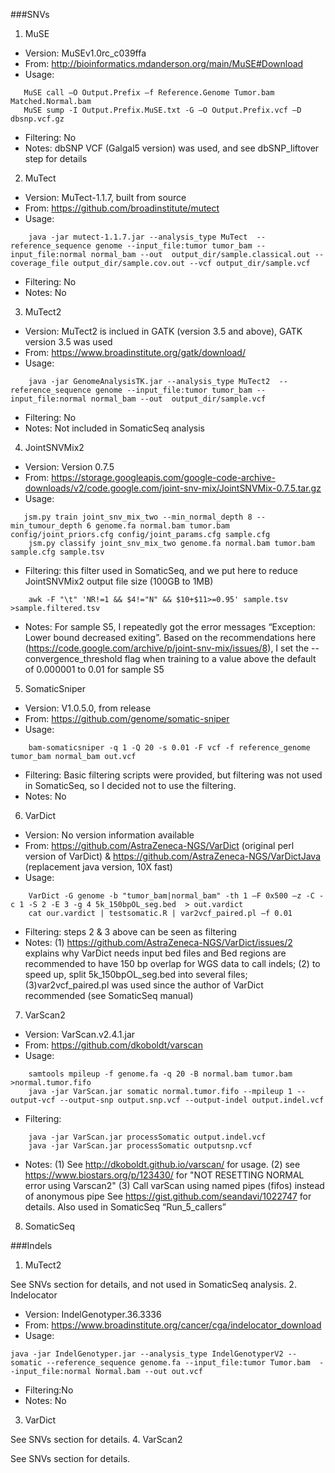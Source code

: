 
###SNVs
1. MuSE
  * Version:   MuSEv1.0rc_c039ffa
  * From:      http://bioinformatics.mdanderson.org/main/MuSE#Download
  * Usage:
  ```
     MuSE call –O Output.Prefix –f Reference.Genome Tumor.bam Matched.Normal.bam 
     MuSE sump -I Output.Prefix.MuSE.txt -G –O Output.Prefix.vcf –D dbsnp.vcf.gz
 ```
  * Filtering: No
  * Notes:     dbSNP VCF (Galgal5 version) was used, and see dbSNP_liftover step for details    
2. MuTect
  * Version:   MuTect-1.1.7, built from source
  * From:      https://github.com/broadinstitute/mutect
  * Usage: 
 ```
     java -jar mutect-1.1.7.jar --analysis_type MuTect  --reference_sequence genome --input_file:tumor tumor_bam --input_file:normal normal_bam --out  output_dir/sample.classical.out --coverage_file output_dir/sample.cov.out --vcf output_dir/sample.vcf
 ```
  * Filtering: No
  * Notes:     No
3. MuTect2
  * Version:   MuTect2 is inclued in GATK (version 3.5 and above), GATK version 3.5 was used
  * From:      https://www.broadinstitute.org/gatk/download/
  * Usage: 
 ```
     java -jar GenomeAnalysisTK.jar --analysis_type MuTect2  --reference_sequence genome --input_file:tumor tumor_bam --input_file:normal normal_bam --out  output_dir/sample.vcf
 ```
  * Filtering: No
  * Notes:     Not included in SomaticSeq analysis
4. JointSNVMix2
  * Version:   Version 0.7.5
  * From:      https://storage.googleapis.com/google-code-archive-downloads/v2/code.google.com/joint-snv-mix/JointSNVMix-0.7.5.tar.gz
  * Usage: 
 ```
    jsm.py train joint_snv_mix_two --min_normal_depth 8 --min_tumour_depth 6 genome.fa normal.bam tumor.bam config/joint_priors.cfg config/joint_params.cfg sample.cfg
     jsm.py classify joint_snv_mix_two genome.fa normal.bam tumor.bam sample.cfg sample.tsv
 ```
  * Filtering: this filter used in SomaticSeq, and we put here to reduce JointSNVMix2 output file size (100GB to 1MB)
 ```
     awk -F "\t" 'NR!=1 && $4!="N" && $10+$11>=0.95' sample.tsv >sample.filtered.tsv
 ```
  * Notes:     For sample S5, I repeatedly got the error messages “Exception: Lower bound decreased exiting”. Based on the recommendations here (https://code.google.com/archive/p/joint-snv-mix/issues/8), I set the --convergence_threshold flag when training to a value above the default of 0.000001 to 0.01 for sample S5
5. SomaticSniper
  * Version:   V1.0.5.0, from release
  * From:      https://github.com/genome/somatic-sniper
  * Usage:
 ```
     bam-somaticsniper -q 1 -Q 20 -s 0.01 -F vcf -f reference_genome tumor_bam normal_bam out.vcf
 ```
  * Filtering: Basic filtering scripts were provided, but filtering was not used in SomaticSeq, so I decided not to use the filtering.
  * Notes:     No
6. VarDict
  * Version:   No version information available
  * From:      https://github.com/AstraZeneca-NGS/VarDict (original perl version of VarDict) & https://github.com/AstraZeneca-NGS/VarDictJava (replacement java version, 10X fast)
  * Usage:
 ```
     VarDict -G genome -b "tumor_bam|normal_bam" -th 1 –F 0x500 –z -C -c 1 -S 2 -E 3 -g 4 5k_150bpOL_seg.bed  > out.vardict 
     cat our.vardict | testsomatic.R | var2vcf_paired.pl –f 0.01
 ```
  * Filtering: steps 2 & 3 above can be seen as filtering
  * Notes:     (1) https://github.com/AstraZeneca-NGS/VarDict/issues/2 explains why VarDict needs input bed files and Bed regions are recommended to have 150 bp overlap for WGS data to call indels; (2) to speed up, split 5k_150bpOL_seg.bed into several files; (3)var2vcf_paired.pl was used since the author of VarDict recommended (see SomaticSeq manual)
7. VarScan2
  * Version:   VarScan.v2.4.1.jar
  * From:      https://github.com/dkoboldt/varscan
  * Usage: 
 ```
     samtools mpileup -f genome.fa -q 20 -B normal.bam tumor.bam >normal.tumor.fifo
     java -jar VarScan.jar somatic normal.tumor.fifo --mpileup 1 --output-vcf --output-snp output.snp.vcf --output-indel output.indel.vcf
 ```
  * Filtering:
 ```
     java -jar VarScan.jar processSomatic output.indel.vcf
     java -jar VarScan.jar processSomatic outputsnp.vcf
 ```
  * Notes:     (1) See http://dkoboldt.github.io/varscan/ for usage. (2) see https://www.biostars.org/p/123430/ for "NOT RESETTING NORMAL error using Varscan2" (3) Call varScan using named pipes (fifos) instead of anonymous pipe See https://gist.github.com/seandavi/1022747 for details. Also used in SomaticSeq “Run_5_callers”
8. SomaticSeq

###Indels
1.  MuTect2
  
 See SNVs section for details, and not used in SomaticSeq analysis.
2.  Indelocator
  * Version: IndelGenotyper.36.3336
  * From:    https://www.broadinstitute.org/cancer/cga/indelocator_download
  * Usage:
  ```
 java -jar IndelGenotyper.jar --analysis_type IndelGenotyperV2 --somatic --reference_sequence genome.fa --input_file:tumor Tumor.bam  --input_file:normal Normal.bam --out out.vcf
 ```
  * Filtering:No
  * Notes:    No
3.  VarDict
  
 See SNVs section for details.
4.  VarScan2
 
 See SNVs section for details.

